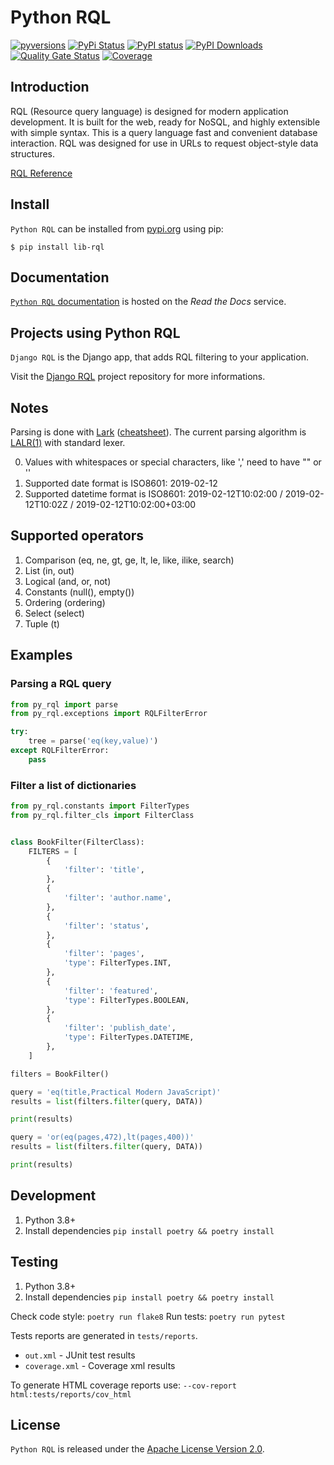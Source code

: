 # Python RQL


[![pyversions](https://img.shields.io/pypi/pyversions/lib-rql.svg)](https://pypi.org/project/lib-rql/)
[![PyPi Status](https://img.shields.io/pypi/v/lib-rql.svg)](https://pypi.org/project/lib-rql/)
[![PyPI status](https://img.shields.io/pypi/status/lib-rql.svg)](https://pypi.org/project/lib-rql/)
[![PyPI Downloads](https://img.shields.io/pypi/dm/lib-rql)](https://pypi.org/project/lib-rql/)
[![Quality Gate Status](https://sonarcloud.io/api/project_badges/measure?project=lib-rql&metric=alert_status)](https://sonarcloud.io/summary/new_code?id=lib-rql)
[![Coverage](https://sonarcloud.io/api/project_badges/measure?project=lib-rql&metric=coverage)](https://sonarcloud.io/summary/new_code?id=lib-rql)



## Introduction

RQL (Resource query language) is designed for modern application development. It is built for the web, ready for NoSQL, and highly extensible with simple syntax.
This is a query language fast and convenient database interaction. RQL was designed for use in URLs to request object-style data structures.

[RQL Reference](https://connect.cloudblue.com/community/api/rql/)

## Install

`Python RQL` can be installed from [pypi.org](https://pypi.org/project/lib-rql/) using pip:

```
$ pip install lib-rql
```

## Documentation

[`Python RQL` documentation](https://lib-rql.readthedocs.io/en/latest/) is hosted on the _Read the Docs_ service.


## Projects using Python RQL

`Django RQL` is the Django app, that adds RQL filtering to your application.

Visit the [Django RQL](https://github.com/cloudblue/django-rql) project repository for more informations.


## Notes

Parsing is done with [Lark](https://github.com/lark-parser/lark) ([cheatsheet](https://lark-parser.readthedocs.io/en/latest/lark_cheatsheet.pdf)).
The current parsing algorithm is [LALR(1)](https://www.wikiwand.com/en/LALR_parser) with standard lexer.

0. Values with whitespaces or special characters, like ',' need to have "" or ''
1. Supported date format is ISO8601: 2019-02-12
2. Supported datetime format is ISO8601: 2019-02-12T10:02:00 / 2019-02-12T10:02Z / 2019-02-12T10:02:00+03:00


## Supported operators

1. Comparison (eq, ne, gt, ge, lt, le, like, ilike, search)
2. List (in, out)
3. Logical (and, or, not)
4. Constants (null(), empty())
5. Ordering (ordering)
6. Select (select)
7. Tuple (t)


## Examples

### Parsing a RQL query


```python
from py_rql import parse
from py_rql.exceptions import RQLFilterError

try:
    tree = parse('eq(key,value)')
except RQLFilterError:
    pass
```


### Filter a list of dictionaries

```python
from py_rql.constants import FilterTypes
from py_rql.filter_cls import FilterClass


class BookFilter(FilterClass):
    FILTERS = [
        {
            'filter': 'title',
        },
        {
            'filter': 'author.name',
        },
        {
            'filter': 'status',
        },
        {
            'filter': 'pages',
            'type': FilterTypes.INT,
        },
        {
            'filter': 'featured',
            'type': FilterTypes.BOOLEAN,
        },
        {
            'filter': 'publish_date',
            'type': FilterTypes.DATETIME,
        },
    ]

filters = BookFilter()

query = 'eq(title,Practical Modern JavaScript)'
results = list(filters.filter(query, DATA))

print(results)

query = 'or(eq(pages,472),lt(pages,400))'
results = list(filters.filter(query, DATA))

print(results)
```


## Development


1. Python 3.8+
0. Install dependencies `pip install poetry && poetry install`

## Testing

1. Python 3.8+
0. Install dependencies `pip install poetry && poetry install`

Check code style: `poetry run flake8`
Run tests: `poetry run pytest`

Tests reports are generated in `tests/reports`.
* `out.xml` - JUnit test results
* `coverage.xml` - Coverage xml results

To generate HTML coverage reports use:
`--cov-report html:tests/reports/cov_html`

## License

`Python RQL` is released under the [Apache License Version 2.0](https://www.apache.org/licenses/LICENSE-2.0).
